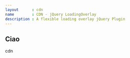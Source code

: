 ```yaml
---
layout      : cdn
name        : CDN - jQuery LoadingOverlay
description : A flexible loading overlay jQuery Plugin
---
```



## Ciao
cdn
